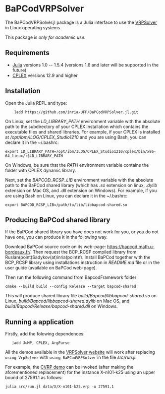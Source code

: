 # BaPCodVRPSolver

The BaPCodVRPSolver.jl package is a Julia interface to use the [VRPSolver](https://vrpsolver.math.u-bordeaux.fr/) in
Linux operating systems.

This package is *only for academic use*.

## Requirements

- [Julia](https://julialang.org/downloads/oldreleases/) versions 1.0 -- 1.5.4 (versions 1.6 and later will be supported
  in the future)
- [CPLEX](https://www.ibm.com/products/ilog-cplex-optimization-studio) versions 12.9 and higher

## Installation

Open the Julia REPL and type:
```
    ]add https://github.com/inria-UFF/BaPCodVRPSolver.jl.git
```

On Linux, set the *LD_LIBRARY_PATH* environment variable with the absolute path to the subdirectory of your CPLEX
installation which contains the executable files and shared libraries.  For example, if your CPLEX is installed at
*/opt/ibm/ILOG/CPLEX_Studio1210* and you are using Bash, you can declare it in the ~/.bashrc:

```
export LD_LIBRARY_PATH=/opt/ibm/ILOG/CPLEX_Studio1210/cplex/bin/x86-64_linux/:$LD_LIBRARY_PATH
```

On Windows, be sure that the *PATH* environment variable contains the folder with CPLEX dynamic library.

Next, set the *BAPCOD_RCSP_LIB* environment variable with the absolute path to the BaPCod shared library (which has
*.so* extension on linux, *.dylib* extension on Mac OS, and *.dll* extension on Windows).
For example, if you are using Bash on Linux, you can declare it in the ~/.bashrc:

```
export BAPCOD_RCSP_LIB=/path/to/lib/libbapcod-shared.so
```

## Producing BaPCod shared library

If the BaPCod shared library you have does not work for you, or you do not have one, you can produce it in the following
way.

Download BaPCod source code on its web-page: https://bapcod.math.u-bordeaux.fr/. Then request the BCP_RCSP compiled
library from Ruslan(point)Sadykov(at)inria(point)fr. Install BaPCod together with the BCP_RCSP library using installations
instruction in *README.md* file or in the user guide (available on BaPCod web-page).

Then run the following command from BapcodFramework folder 

```
cmake --build build --config Release --target bapcod-shared
```

This will produce shared library file *build/Bapcod/libbapcod-shared.so* on Linux, *build/Bapcod/libbapcod-shared.dylib* on Mac OS,
and *build/Bapcod/Release/bapcod-shared.dll* on Windows.


## Running a application

Firstly, add the folowing dependences:

```
   ]add JuMP, CPLEX, ArgParse
```

All the demos available in the [VRPSolver website](https://vrpsolver.math.u-bordeaux.fr/) will work after replacing `using VrpSolver` with `using BaPCodVRPSolver` in the file *src/run.jl*.

For example, the [CVRP demo](https://vrpsolver.math.u-bordeaux.fr/cvrpdemo.zip) can be invoked (after making the aforementioned replacement) for the instance X-n101-k25 using an upper bound of 27591.1 as follows:

```
julia src/run.jl data/X/X-n101-k25.vrp -u 27591.1
```

